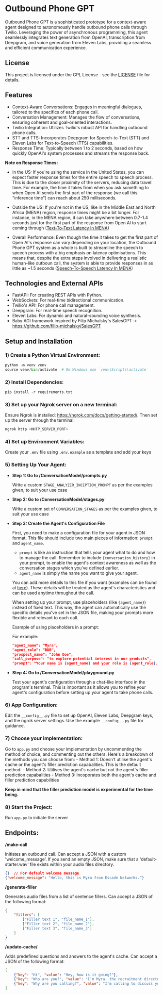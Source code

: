 # Outbound Phone GPT

Outbound Phone GPT is a sophisticated prototype for a context-aware agent designed to autonomously handle outbound phone calls through Twilio. Leveraging the power of asynchronous programming, this agent seamlessly integrates text generation from OpenAI, transcription from Deepgram, and voice generation from Eleven Labs, providing a seamless and efficient communication experience.

## License

This project is licensed under the GPL License - see the [LICENSE](LICENSE) file for details.


## Features

- Context-Aware Conversations: Engages in meaningful dialogues, tailored to the specifics of each phone call.
- Conversation Management: Manages the flow of conversations, ensuring coherent and goal-oriented interactions.
- Twilio Integration: Utilizes Twilio's robust API for handling outbound phone calls.
- STT and TTS: Incorporates Deepgram for Speech-to-Text (STT) and Eleven Labs for Text-to-Speech (TTS) capabilities.
- Response Time: Typically between 1 to 2 seconds, based on how quickly OpenAI's system processes and streams the response back.


**Note on Response Times:** 

- In the US: If you're using the service in the United States, you can expect faster response times for the entire speech to speech process. This is due to the closer proximity of the servers, reducing data travel time. For example, the time it takes from when you ask something to when Open AI sends the first part of the response (we call this "inference time") can reach about 250 milliseconds.

- Outside the US: If you're not in the US, like in the Middle East and North Africa (MENA) region, response times might be a bit longer. For instance, in the MENA region, it can take anywhere between 0.7-1.4 seconds just for the first part of the response from Open AI to start coming through ([Text-To-Text Latency In MENA](./resources/images/GPT-Response-Latency.png))


- Overall Performance: Even though the time it takes to get the first part of Open AI's response can vary depending on your location, the Outbound Phone GPT system as a whole is built to streamline the speech to speech process with a big emphasis on latency optimisations. This means that, despite the extra steps involved in delivering a realistic human-like outboun call, the system is able to provide responses in as little as ~1.5 seconds ([Speech-To-Speech Latency In MENA](./resources/images/Agent-On-Call-Response-Latency.png))


## Technologies and External APIs

- FastAPI: For creating REST APIs with Python.
- WebSockets: For real-time bidirectional communication.
- Twilio's API: For phone call management.
- Deepgram: For real-time speech recognition.
- Eleven Labs: For dynamic and natural-sounding voice synthesis.
- Baby AGI framework inspired by Filip Michalsky's SalesGPT -> https://github.com/filip-michalsky/SalesGPT

## Setup and Installation

### 1) Create a Python Virtual Environment:

``` python
python -m venv venv
source venv/bin/activate  # On Windows use `venv\Scripts\activate`
```


### 2) Install Dependencies:

``` python
pip install -r requirements.txt
```


### 3) Set up your Ngrok server on a new terminal:

Ensure Ngrok is installed: https://ngrok.com/docs/getting-started/. Then set up the server through the terminal:
``` bash
ngrok http <HHTP_SERVER_PORT>
```

### 4) Set up Environment Variables:

Create your `.env` file using `.env.example` as a template and add your keys


### 5) Setting Up Your Agent:

- **Step 1: Go to /ConversationModel/prompts.py**
    
    Write a custom `STAGE_ANALYZER_INCEPTION_PROMPT` as per the examples given, to suit your use case

- **Step 2: Go to /ConversationModel/stages.py**

    Write a custom set of `CONVERSATION_STAGES` as per the examples given, to suit your use case

- **Step 3: Create the Agent's Configuration File**

    First, you need to make a configuration file for your agent in JSON format. This file should include two main pieces of information: `prompt` and `agent_name`.

    - `prompt` is like an instruction that tells your agent what to do and how to manage the call. Remember to include 
    `{conversation_history}` in your prompt, to enable the agent's context awareness as well as the conversation stages
        which you've defined earlier.
    - `agent_name` is simply the name you want to give your agent.
    
    You can add more details to this file if you want (examples can be found at [here](./example_agent_configs)). These details will be treated as the agent's characteristics and can be used anytime throughout the call.

    When setting up your prompt, use placeholders (like `{agent_name}`) instead of fixed text. This way, the agent can automatically use the specific details you've set in the JSON file, making your prompts more flexible and relevant to each call.

    Example of using placeholders in a prompt:

    For example:
    ``` json
    "agent_name": "Myra",
    "agent_role": "BDR",
    "prospect_name": "John Doe",
    "call_purpose": "to explore potential interest in our products",
    "prompt": "Your name is {agent_name} and your role is {agent_role}. You are calling {prospect_name} for {call_purpose}. You will find the conversation history below:\n\n{conversation_history}"
    ```

- **Step 4: Go to /ConversationModel/playground.py**

    Test your agent's configuration through a chat-like interface in the program's terminal. This is important as it allows you
    to refine your agent's configuration before setting up your agent to take phone calls.

### 6) App Configuration:
    
Edit the `__config__.py` file to set up OpenAI, Eleven Labs, Deepgram keys, and the ngrok server settings. Use
the example `__config__.py` file for guidance.


### 7) Choose your implementation:

Go to `app.py` and choose your implementation by uncommenting the method of choice, and commenting out the others. Here's a breakdown of the methods you can choose from:
    - Method 1: Doesn't utilise the agent's cache or the agent's filler prediction capabalities. This is the default method.
    - Method 2: Utilises the agent's cache but not the agent's filler prediction capabalities
    - Method 3: Incoporates both the agent's cache and filler prediction capabilities

**Keep in mind that the filler prediction model is experimental for the time being.**


### 8) Start the Project:

Run `app.py` to initiate the server



## Endpoints:

**/make-call**

Initiates an outbound call. Can accept a JSON with a custom 'welcome_message'. If you send an empty JSON, make sure 
that a 'default-starter.wav' file exists within your audio files directory. 
``` json
{}  // For default welcome message
{"welcome_message": "Hello, this is Myra from Escade Networks."}
```

**/generate-filler**

Generates audio files from a list of sentence fillers. Can accept a JSON of the following format:
``` json
{
    "fillers": [
        ["Filler text 1", "file_name_1"],
        ["Filler text 2", "file_name_2"],
        ["Filler text 3", "file_name_3"]
    ]
}
```

**/update-cache/**

Adds predefined questions and answers to the agent's cache. Can accept a JSON of the following format:
``` json
[
    {"key": "Hi", "value": "Hey, how is it going?"},
    {"key": "Who are you?", "value": "I'm Myra, the recruitment director at Escade Networks."},
    {"key": "Why are you calling?", "value": "I'm calling to discuss your application for one of our job openings..."}
]
```